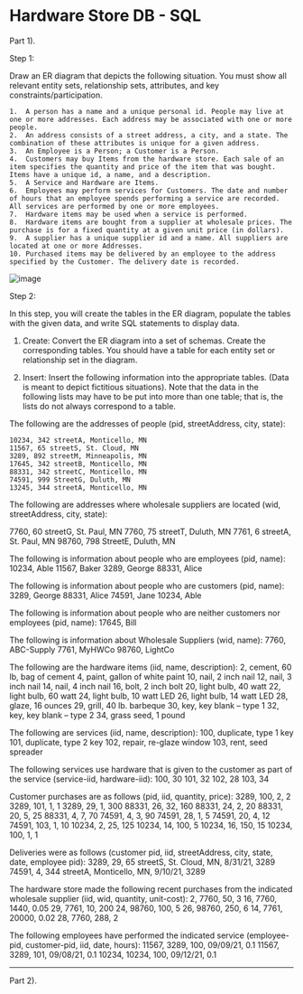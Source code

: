 # Hardware Store DB - SQL

Part 1).

Step 1:

Draw an ER diagram that depicts the following situation. You must show all relevant entity sets, relationship sets, attributes, and key constraints/participation.

    1.	A person has a name and a unique personal id. People may live at one or more addresses. Each address may be associated with one or more people.
    2.	An address consists of a street address, a city, and a state. The combination of these attributes is unique for a given address.
    3.	An Employee is a Person; a Customer is a Person.
    4.	Customers may buy Items from the hardware store. Each sale of an item specifies the quantity and price of the item that was bought. Items have a unique id, a name, and a description.
    5.	A Service and Hardware are Items.
    6.	Employees may perform services for Customers. The date and number of hours that an employee spends performing a service are recorded. All services are performed by one or more employees.
    7.	Hardware items may be used when a service is performed.
    8.	Hardware items are bought from a supplier at wholesale prices. The purchase is for a fixed quantity at a given unit price (in dollars).
    9.	A supplier has a unique supplier id and a name. All suppliers are located at one or more Addresses.
    10.	Purchased items may be delivered by an employee to the address specified by the Customer. The delivery date is recorded.

![image](https://github.com/DWright91/HardwareStoreDB-SQL/assets/94549091/20ca2052-07e7-4f58-b284-0f30cf8dbda4)



Step 2:


In this step, you will create the tables in the ER diagram, populate the tables with the given data, and write SQL statements to display data.

1. Create: Convert the ER diagram into a set of schemas. Create the corresponding tables. You should have a table for each entity set or relationship set in the diagram. 

2. Insert: Insert the following information into the appropriate tables. (Data is meant to depict fictitious situations). Note that the data in the following lists may have to be put into more than one table; that is, the lists do not always correspond to a table.

The following are the addresses of people (pid, streetAddress, city, state):

    10234, 342 streetA, Monticello, MN
    11567, 65 streetS, St. Cloud, MN
    3289, 892 streetM, Minneapolis, MN
    17645, 342 streetB, Monticello, MN
    88331, 342 streetC, Monticello, MN
    74591, 999 StreetG, Duluth, MN
    13245, 344 streetA, Monticello, MN

The following are addresses where wholesale suppliers are located (wid, streetAddress, city, state):

7760, 60 streetG, St. Paul, MN
7760, 75 streetT, Duluth, MN
7761, 6 streetA, St. Paul, MN
98760, 798 StreetE, Duluth, MN

The following is information about people who are employees (pid, name):
10234, Able
11567, Baker
3289, George
88331, Alice

The following is information about people who are customers (pid, name):
3289, George
88331, Alice
74591, Jane
10234, Able

The following is information about people who are neither customers nor employees (pid, name):
17645, Bill

The following is information about Wholesale Suppliers (wid, name):
7760, ABC-Supply
7761, MyHWCo
98760, LightCo

The following are the hardware items (iid, name, description):
2, cement, 60 lb, bag of cement
4, paint, gallon of white paint
10, nail, 2 inch nail
12, nail, 3 inch nail
14, nail, 4 inch nail
16, bolt, 2 inch bolt
20, light bulb, 40 watt
22, light bulb, 60 watt
24, light bulb, 10 watt LED
26, light bulb, 14 watt LED
28, glaze, 16 ounces
29, grill, 40 lb. barbeque
30, key, key blank – type 1
32, key, key blank – type 2
34, grass seed, 1 pound

The following are services (iid, name, description):
100, duplicate, type 1 key
101, duplicate, type 2 key
102, repair, re-glaze window
103, rent, seed spreader

The following services use hardware that is given to the customer as part of the service (service-iid, hardware-iid):
100, 30
101, 32
102, 28
103, 34

Customer purchases are as follows (pid, iid, quantity, price):
3289, 100, 2, 2
3289, 101, 1, 1
3289, 29, 1, 300
88331, 26, 32, 160
88331, 24, 2, 20
88331, 20, 5, 25
88331, 4, 7, 70
74591, 4, 3, 90
74591, 28, 1, 5
74591, 20, 4, 12
74591, 103, 1, 10
10234, 2, 25, 125
10234, 14, 100, 5
10234, 16, 150, 15
10234, 100, 1, 1

Deliveries were as follows (customer pid, iid, streetAddress, city, state, date, employee pid):
3289, 29, 65 streetS, St. Cloud, MN, 8/31/21, 3289
74591, 4, 344 streetA, Monticello, MN, 9/10/21, 3289

The hardware store made the following recent purchases from the indicated wholesale supplier (iid, wid, quantity, unit-cost):
2, 7760, 50, 3
16, 7760, 1440, 0.05
29, 7761, 10, 200
24, 98760, 100, 5
26, 98760, 250, 6
14, 7761, 20000, 0.02
28, 7760, 288, 2

The following employees have performed the indicated service (employee-pid, customer-pid, iid, date, hours):
11567, 3289, 100, 09/09/21, 0.1
11567, 3289, 101, 09/08/21, 0.1
10234, 10234, 100, 09/12/21, 0.1

------------------------------------------------------------------------------------
Part 2).

